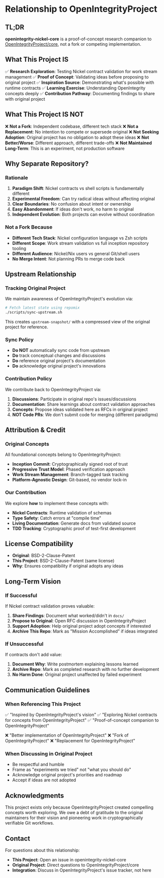 # Relationship to OpenIntegrityProject

## TL;DR

**openintegrity-nickel-core** is a proof-of-concept research companion to [OpenIntegrityProject/core](https://github.com/OpenIntegrityProject/core), not a fork or competing implementation.

## What This Project IS

✅ **Research Exploration**: Testing Nickel contract validation for work stream management
✅ **Proof of Concept**: Validating ideas before proposing to original project
✅ **Inspiration Source**: Demonstrating what's possible with runtime contracts
✅ **Learning Exercise**: Understanding OpenIntegrity concepts deeply
✅ **Contribution Pathway**: Documenting findings to share with original project

## What This Project IS NOT

❌ **Not a Fork**: Independent codebase, different tech stack
❌ **Not a Replacement**: No intention to compete or supersede original
❌ **Not Seeking Adoption**: Original project has no obligation to adopt these ideas
❌ **Not Better/Worse**: Different approach, different trade-offs
❌ **Not Maintained Long-Term**: This is an experiment, not production software

## Why Separate Repository?

### Rationale

1. **Paradigm Shift**: Nickel contracts vs shell scripts is fundamentally different
2. **Experimental Freedom**: Can try radical ideas without affecting original
3. **Clear Boundaries**: No confusion about intent or ownership
4. **Easy Abandonment**: If ideas don't work, no harm to original
5. **Independent Evolution**: Both projects can evolve without coordination

### Not a Fork Because

- **Different Tech Stack**: Nickel configuration language vs Zsh scripts
- **Different Scope**: Work stream validation vs full inception repository tooling
- **Different Audience**: Nickel/Nix users vs general Git/shell users
- **No Merge Intent**: Not planning PRs to merge code back

## Upstream Relationship

### Tracking Original Project

We maintain awareness of OpenIntegrityProject's evolution via:

```bash
# Fetch latest state using repomix
./scripts/sync-upstream.sh
```

This creates `upstream-snapshot/` with a compressed view of the original project for reference.

### Sync Policy

- **Do NOT** automatically sync code from upstream
- **Do** track conceptual changes and discussions
- **Do** reference original project's documentation
- **Do** acknowledge original project's innovations

### Contribution Policy

We contribute back to OpenIntegrityProject via:

1. **Discussions**: Participate in original repo's issues/discussions
2. **Documentation**: Share learnings about contract validation approaches
3. **Concepts**: Propose ideas validated here as RFCs in original project
4. **NOT Code PRs**: We don't submit code for merging (different paradigms)

## Attribution & Credit

### Original Concepts

All foundational concepts belong to OpenIntegrityProject:

- **Inception Commit**: Cryptographically signed root of trust
- **Progressive Trust Model**: Phased verification approach
- **Work Stream Management**: Branch-tagged task tracking
- **Platform-Agnostic Design**: Git-based, no vendor lock-in

### Our Contribution

We explore **how** to implement these concepts with:

- **Nickel Contracts**: Runtime validation of schemas
- **Type Safety**: Catch errors at "compile time"
- **Living Documentation**: Generate docs from validated source
- **TDD Tracking**: Cryptographic proof of test-first development

## License Compatibility

- **Original**: BSD-2-Clause-Patent
- **This Project**: BSD-2-Clause-Patent (same license)
- **Why**: Ensures compatibility if original adopts any ideas

## Long-Term Vision

### If Successful

If Nickel contract validation proves valuable:

1. **Share Findings**: Document what worked/didn't in `docs/`
2. **Propose to Original**: Open RFC discussion in OpenIntegrityProject
3. **Support Adoption**: Help original project adopt concepts if interested
4. **Archive This Repo**: Mark as "Mission Accomplished" if ideas integrated

### If Unsuccessful

If contracts don't add value:

1. **Document Why**: Write postmortem explaining lessons learned
2. **Archive Repo**: Mark as completed research with no further development
3. **No Harm Done**: Original project unaffected by failed experiment

## Communication Guidelines

### When Referencing This Project

✅ "Inspired by OpenIntegrityProject's vision"
✅ "Exploring Nickel contracts for concepts from OpenIntegrityProject"
✅ "Proof-of-concept companion to OpenIntegrityProject"

❌ "Better implementation of OpenIntegrityProject"
❌ "Fork of OpenIntegrityProject"
❌ "Replacement for OpenIntegrityProject"

### When Discussing in Original Project

- Be respectful and humble
- Frame as "experiments we tried" not "what you should do"
- Acknowledge original project's priorities and roadmap
- Accept if ideas are not adopted

## Acknowledgments

This project exists only because OpenIntegrityProject created compelling concepts worth exploring. We owe a debt of gratitude to the original maintainers for their vision and pioneering work in cryptographically verifiable Git workflows.

## Contact

For questions about this relationship:

- **This Project**: Open an issue in openintegrity-nickel-core
- **Original Project**: Direct questions to OpenIntegrityProject/core
- **Integration**: Discuss in OpenIntegrityProject's issue tracker, not here

